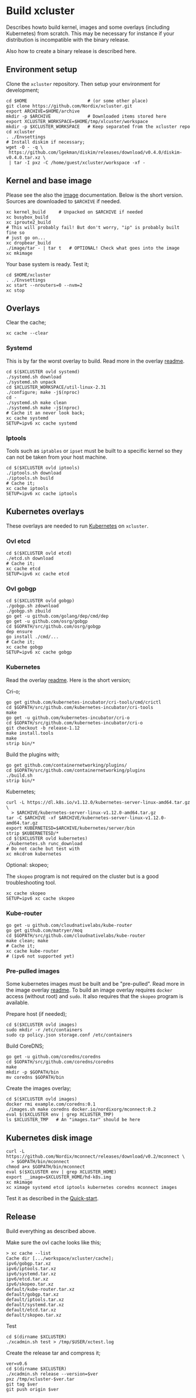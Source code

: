 # Build xcluster

Describes howto build kernel, images and some overlays (including
Kubernetes) from scratch. This may be necessary for instance if your
distribution is incompatible with the binary release.

Also how to create a binary release is described here.

## Environment setup

Clone the `xcluster` repository. Then setup your environment for
development;

```
cd $HOME                       # (or some other place)
git clone https://github.com/Nordix/xcluster.git
export ARCHIVE=$HOME/archive
mkdir -p $ARCHIVE              # Downloaded items stored here
export XCLUSTER_WORKSPACE=$HOME/tmp/xlcuster/workspace
mkdir -p $XCLUSTER_WORKSPACE   # Keep separated from the xcluster repo
cd xcluster
. ./Envsettings
# Install diskim if necessary;
wget -O - -q \
 https://github.com/lgekman/diskim/releases/download/v0.4.0/diskim-v0.4.0.tar.xz \
 | tar -I pxz -C /home/guest/xcluster/workspace -xf -
```

## Kernel and base image

Please see the also the [image](image.md) documentation. Below is the
short version. Sources are downloaded to `$ARCHIVE` if needed.

```
xc kernel_build     # Unpacked on $ARCHIVE if needed
xc busybox_build
xc iproute2_build
# This will probably fail! But don't worry, "ip" is probably built fine so
# just go on...
xc dropbear_build
./image/tar - | tar t   # OPTIONAL! Check what goes into the image
xc mkimage
```

Your base system is ready. Test it;

```
cd $HOME/xcluster
. ./Envsettings
xc start --nrouters=0 --nvm=2
xc stop
```

## Overlays

Clear the cache;

```
xc cache --clear
```

### Systemd

This is by far the worst overlay to build. Read more in the overlay
[readme](../ovl/systemd/README.md).

```
cd $($XCLUSTER ovld systemd)
./systemd.sh download
./systemd.sh unpack
cd $XCLUSTER_WORKSPACE/util-linux-2.31
./configure; make -j$(nproc)
cd -
./systemd.sh make clean
./systemd.sh make -j$(nproc)
# Cache it an never look back;
xc cache systemd
SETUP=ipv6 xc cache systemd
```

### Iptools

Tools such as `iptables` or `ipset` must be built to a specific kernel
so they can not be taken from your host machine.

```
cd $($XCLUSTER ovld iptools)
./iptools.sh download
./iptools.sh build
# Cache it;
xc cache iptools
SETUP=ipv6 xc cache iptools
```

## Kubernetes overlays

These overlays are needed to run [Kubernetes](https://kubernetes.io/)
on `xcluster`.


### Ovl etcd

```
cd $($XCLUSTER ovld etcd)
./etcd.sh download
# Cache it;
xc cache etcd
SETUP=ipv6 xc cache etcd
```

### Ovl gobgp

```
cd $($XCLUSTER ovld gobgp)
./gobgp.sh zdownload
./gobgp.sh zbuild
go get -u github.com/golang/dep/cmd/dep
go get -u github.com/osrg/gobgp
cd $GOPATH/src/github.com/osrg/gobgp
dep ensure
go install ./cmd/...
# Cache it;
xc cache gobgp
SETUP=ipv6 xc cache gobgp
```

### Kubernetes

Read the overlay [readme](../ovl/kubernetes/README.md). Here is the
short version;

Cri-o;

```
go get github.com/kubernetes-incubator/cri-tools/cmd/crictl
cd $GOPATH/src/github.com/kubernetes-incubator/cri-tools
make
go get -u github.com/kubernetes-incubator/cri-o
cd $GOPATH/src/github.com/kubernetes-incubator/cri-o
git checkout -b release-1.12
make install.tools
make
strip bin/*
```

Build the plugins with;

```
go get github.com/containernetworking/plugins/
cd $GOPATH/src/github.com/containernetworking/plugins
./build.sh
strip bin/*
```

Kubernetes;

```
curl -L https://dl.k8s.io/v1.12.0/kubernetes-server-linux-amd64.tar.gz \
  > $ARCHIVE/kubernetes-server-linux-v1.12.0-amd64.tar.gz
tar -C $ARCHIVE -xf $ARCHIVE/kubernetes-server-linux-v1.12.0-amd64.tar.gz
export KUBERNETESD=$ARCHIVE/kubernetes/server/bin
strip $KUBERNETESD/*
cd $($XCLUSTER ovld kubernetes)
./kubernetes.sh runc_download
# Do not cache but test with
xc mkcdrom kubernetes
```

Optional: skopeo;

The `skopeo` program is not required on the cluster but is a good
troubleshooting tool.

```
xc cache skopeo
SETUP=ipv6 xc cache skopeo
```

### Kube-router

```
go get -u github.com/cloudnativelabs/kube-router
go get github.com/matryer/moq
cd $GOPATH/src/github.com/cloudnativelabs/kube-router
make clean; make
# Cache it;
xc cache kube-router
# (ipv6 not supported yet)
```

### Pre-pulled images

Some kubernetes images must be built and be "pre-pulled". Read more in
the image overlay [readme](../ovl/images/README.md). To build an image
overlay requires `docker` access (without root) and `sudo`. It also
requires that the `skopeo` program is available.

Prepare host (if needed);

```
cd $($XCLUSTER ovld images)
sudo mkdir -r /etc/containers
sudo cp policy.json storage.conf /etc/containers
```

Build CoreDNS;

```
go get -u github.com/coredns/coredns
cd $GOPATH/src/github.com/coredns/coredns
make
mkdir -p $GOPATH/bin
mv coredns $GOPATH/bin
```

Create the images overlay;

```
cd $($XCLUSTER ovld images)
docker rmi example.com/coredns:0.1
./images.sh make coredns docker.io/nordixorg/mconnect:0.2
eval $($XCLUSTER env | grep XCLUSTER_TMP)
ls $XCLUSTER_TMP   # An "images.tar" should be here
```

## Kubernetes disk image

```
curl -L https://github.com/Nordix/mconnect/releases/download/v0.2/mconnect \
  > $GOPATH/bin/mconnect
chmod a+x $GOPATH/bin/mconnect
eval $($XCLUSTER env | grep XCLUSTER_HOME)
export __image=$XCLUSTER_HOME/hd-k8s.img
xc mkimage
xc ximage systemd etcd iptools kubernetes coredns mconnect images
```

Test it as described in the [Quick-start](../README.md#quick-start).

## Release

Build everything as described above.

Make sure the ovl cache looks like this;

```
> xc cache --list
Cache dir [.../workspace/xcluster/cache];
ipv6/gobgp.tar.xz
ipv6/iptools.tar.xz
ipv6/systemd.tar.xz
ipv6/etcd.tar.xz
ipv6/skopeo.tar.xz
default/kube-router.tar.xz
default/gobgp.tar.xz
default/iptools.tar.xz
default/systemd.tar.xz
default/etcd.tar.xz
default/skopeo.tar.xz
```

Test
```
cd $(dirname $XCLUSTER)
./xcadmin.sh test > /tmp/$USER/xctest.log
```

Create the release tar and compress it;

```
ver=v0.6
cd $(dirname $XCLUSTER)
./xcadmin.sh release --version=$ver
pxz /tmp/xcluster-$ver.tar
git tag $ver
git push origin $ver
```
